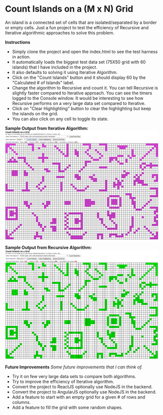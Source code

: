 # Count Islands on a (M x N) Grid
An island is a connected set of cells that are isolated/separated by a border or empty cells.  Just a fun project to test the efficiency of Recursive and Iterative algorithmic approaches to solve this problem.

**Instructions**
* Simply clone the project and open the index.html to see the test harness in action.
* It automatically loads the biggest test data set (75X50 grid with 60 islands) that I have included in the project.
* It also defaults to solving it using Iterative Algorithm.
* Click on the "Count Islands" button and it should display 60 by the "Calculated # of Islands" label.
* Change the algorithm to Recursive and count it.  You can tell Recursive is slightly faster compared to Iterative approach. You can see the timers logged to the Console window. It would be interesting to see how Recursive performs on a very large data set compared to Iterative.
* Click on "Clear Highlighting" button to clear the highlighting but keep the islands on the grid.
* You can also click on any cell to toggle its state.

**Sample Output from Iterative Algorithm:**
![Sample Output from Iterative Algorithm](https://github.com/sonnypdx/countIslands/blob/master/images/countIslands_Iterative.png) 

**Sample Output from Recursive Algorithm:**
![Sample Output from Recursive Algorithm](https://github.com/sonnypdx/countIslands/blob/master/images/countIslands_Recursion.png)

**Future Improvements** 
*Some future improvements that I can think of.*
* Try it on few very large data sets to compare both algorithms.
* Try to improve the efficiency of Iterative algorithm.
* Convert the project to ReactJS optionally use NodeJS in the backend.
* Convert the project to AngularJS optionally use NodeJS in the backend.
* Add a feature to start with an empty grid for a given # of rows and columns.
* Add a feature to fill the grid with some random shapes.
